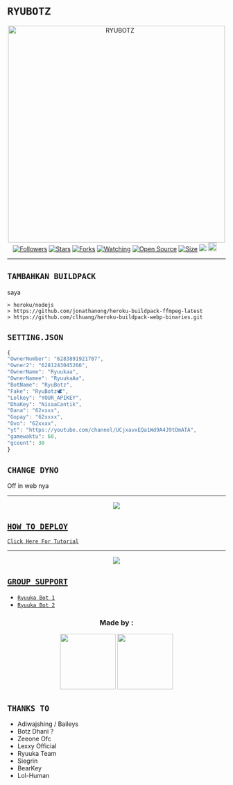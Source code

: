 # ```RYUBOTZ```
<p align="center">
<img src="https://telegra.ph/file/2c1f9f6c417735265715e.jpg" alt="RYUBOTZ" width="500"/>
<a href="https://github.com/YdzAja/followers"><img title="Followers" src="https://img.shields.io/github/followers/YdzAja?color=red&style=flat-square"></a>
<a href="https://github.com/YdzAja/RyuBotz/stargazers/"><img title="Stars" src="https://img.shields.io/github/stars/YdzAja/RyuBotz?color=blue&style=flat-square"></a>
<a href="https://github.com/YdzAja/RyuBotz/network/members"><img title="Forks" src="https://img.shields.io/github/forks/YdzAja/RyuBotz?color=red&style=flat-square"></a>
<a href="https://github.com/YdzAja/RyuBotz/watchers"><img title="Watching" src="https://img.shields.io/github/watchers/YdzAja/RyuBotz?label=Watchers&color=blue&style=flat-square"></a>
<a href="https://github.com/YdzAja/RyuBotz"><img title="Open Source" src="https://badges.frapsoft.com/os/v2/open-source.svg?v=103"></a>
<a href="https://github.com/YdzAja/RyuBotz/"><img title="Size" src="https://img.shields.io/github/repo-size/YdzAja/Alphabot7?style=flat-square&color=green"></a>
<a href="https://hits.seeyoufarm.com"><img src="https://hits.seeyoufarm.com/api/count/incr/badge.svg?url=https%3A%2F%2Fgithub.com%2FYdzAja%2FRyuBotz&count_bg=%2379C83D&title_bg=%23555555&icon=probot.svg&icon_color=%2300FF6D&title=hits&edge_flat=false"/></a>
<a href="https://github.com/YdzAja/RyuBotz/graphs/commit-activity"><img height="20" src="https://img.shields.io/badge/Maintained%3F-yes-green.svg"></a>&nbsp;&nbsp;
</p>
<p align='center'>
    </p>

-------

## `TAMBAHKAN BUILDPACK`
saya
```
> heroku/nodejs
> https://github.com/jonathanong/heroku-buildpack-ffmpeg-latest
> https://github.com/clhuang/heroku-buildpack-webp-binaries.git
```

## `SETTING.JSON`

```ts
{
"OwnerNumber": "6283891921787",
"Owner2": "6281243045266", 
"OwnerName": "Ryuukaa",
"OwnerNamee": "RyuukaAa", 
"BotName": "RyuBotz",
"Fake": "RyuBotz🕊",
"Lolkey": "YOUR_APIKEY", 
"DhaKey": "NisaaCantik", 
"Dana": "62xxxx", 
"Gopay": "62xxxx", 
"Ovo": "62xxxx",
"yt": "https://youtube.com/channel/UCjxavxEQa1Wd9A4J9tOmATA", 
"gamewaktu": 60,
"gcount": 30
}
```
## `CHANGE DYNO`

Off in web nya

----------

<p align="center">
  <a href="https://youtu.be/cCY_jLlw2n0"><img src="https://telegra.ph/file/57050390a1e3372856f81.jpg" />
</p>

## ```HOW TO DEPLOY```

[`Click Here For Tutorial`](https://youtu.be/cCY_jLlw2n0)<br>

----------

<p align="center">
  <a href="https://youtu.be/cCY_jLlw2n0"><img src="https://telegra.ph/file/ec4e20402f3fb36d42554.jpg" />
</p>


## ```GROUP SUPPORT```

- [`Ryuuka Bot 1`](https://chat.whatsapp.com/LtlEVtptLLBIGcvgS7kzmS)
- [`Ryuuka Bot 2`](https://chat.whatsapp.com/KYFdPsjHKIr5ToVIqOAunE)

<h3 align="center">Made by :</h3>
<p align="center">
  <a href="https://github.com/YdzAja"><img src="https://github.com/YdzAja.png?size=128" height="128" width="128" /></a>
  <a href="https://github.com/ryuukateam"><img src="https://github.com/ryuukateam.png?size=128" height="128" width="128" /></a>
</p>

## `THANKS TO`

- Adiwajshing / Baileys
- Botz Dhani ?
- Zeeone Ofc
- Lexxy Official
- Ryuuka Team
- Siegrin
- BearKey
- Lol-Human
